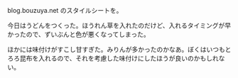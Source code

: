 blog.bouzuya.net のスタイルシートを。

今日はうどんをつくった。ほうれん草を入れたのだけど、入れるタイミングが早かったので、ずいぶんと色が悪くなってしまった。

ほかには味付けがすこし甘すぎた。みりんが多かったのかなあ。ぼくはいつもとろろ昆布を入れるので、それを考慮した味付けにしたほうが良いのかもしれない。
